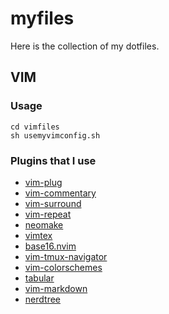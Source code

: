 myfiles
=======

Here is the collection of my dotfiles.

VIM
---

### Usage

    cd vimfiles
    sh usemyvimconfig.sh

### Plugins that I use

* [vim-plug](https://github.com/junegunn/vim-plug)
* [vim-commentary](https://github.com/tpope/vim-commentary)
* [vim-surround](https://github.com/tpope/vim-surround)
* [vim-repeat](https://github.com/tpope/vim-repeat)
* [neomake](https://github.com/vim-neomake/neomake)
* [vimtex](https://github.com/lervag/vimtex)
* [base16.nvim](https://github.com/Soares/base16.nvim)
* [vim-tmux-navigator](https://github.com/christoomey/vim-tmux-navigator)
* [vim-colorschemes](https://github.com/flazz/vim-colorschemes)
* [tabular](https://github.com/godlygeek/tabular)
* [vim-markdown](https://github.com/plasticboy/vim-markdown)
* [nerdtree](https://github.com/scrooloose/nerdtree)
